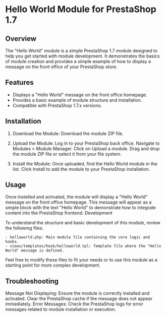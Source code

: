 # Hello World Module for PrestaShop 1.7
## Overview
The "Hello World" module is a simple PrestaShop 1.7 module designed to help you get started with module development. It demonstrates the basics of module creation and provides a simple example of how to display a message on the front office of your PrestaShop store.
## Features

* Displays a "Hello World" message on the front office homepage. 
* Provides a basic example of module structure and installation.
* Compatible with PrestaShop 1.7.x versions.

## Installation

1. Download the Module:
    Download the module ZIP file.

2. Upload the Module:
        Log in to your PrestaShop back office.
        Navigate to Modules > Module Manager.
        Click on Upload a module.
        Drag and drop the module ZIP file or select it from your file system.

3. Install the Module:
        Once uploaded, find the Hello World module in the list.
        Click Install to add the module to your PrestaShop installation.

## Usage

Once installed and activated, the module will display a "Hello World" message on the front office homepage. This message will appear as a simple block with the text "Hello World" to demonstrate how to integrate content into the PrestaShop frontend.
Development

To understand the structure and basic development of this module, review the following files:

    - helloworld.php: Main module file containing the core logic and hooks.
    - views/templates/hook/helloworld.tpl: Template file where the "Hello World" message is defined.

Feel free to modify these files to fit your needs or to use this module as a starting point for more complex development.
## Troubleshooting

Message Not Displaying: Ensure the module is correctly installed and activated. Clear the PrestaShop cache if the message does not appear immediately.
Error Messages: Check the PrestaShop logs for error messages related to module installation or execution.

